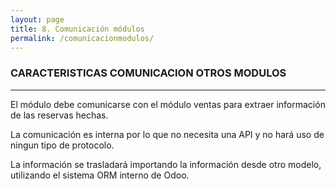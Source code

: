 ```yaml
---
layout: page
title: 8. Comunicación módulos
permalink: /comunicacionmodulos/
---
```


### CARACTERISTICAS COMUNICACION OTROS MODULOS

---

El módulo debe comunicarse con el módulo ventas para extraer información de las reservas hechas.

La comunicación es interna por lo que no necesita una API y no hará uso de ningun tipo de protocolo.

La información se trasladará importando la información desde otro modelo, utilizando el sistema ORM interno de Odoo.
